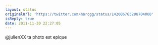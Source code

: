 ```yaml
---
layout: status
originalUrl: 'https://twitter.com/marcgg/status/142006763208704000'
isReply: true
date: 2011-11-30 22:27:05
---
```


@julienXX ta photo est epique
